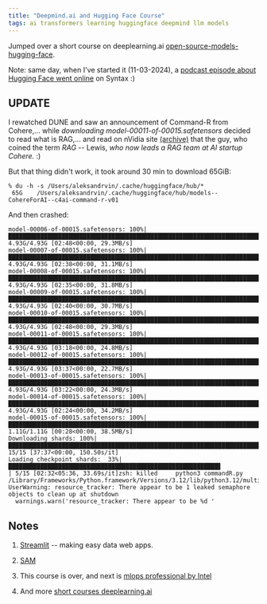 ```yaml
---
title: "Deepmind.ai and Hugging Face Course"
tags: ai transformers learning huggingface deepmind llm models
---
```


Jumped over a short course on deeplearning.ai [open-source-models-hugging-face](https://learn.deeplearning.ai/courses/open-source-models-hugging-face).

Note: same day, when I've started it (11-03-2024), a [podcast episode about Hugging Face went online](https://syntax.fm/show/740/local-ai-models-in-javascript-machine-learning-deep-dive-with-xenova) on Syntax :)

## UPDATE

I rewatched DUNE and saw an announcement of Command-R from Cohere,... while *downloading model-00011-of-00015.safetensors* decided to
read what is RAG,... and read on nVidia site [(archive)](https://web.archive.org/web/20240303213825/https%253A//blogs.nvidia.com/blog/what-is-retrieval-augmented-generation/)
that the guy, who coined the term *RAG* -- Lewis, *who now leads a RAG team at AI startup Cohere.* :)

But that thing didn't work, it took around 30 min to download 65GiB:

```shell
% du -h -s /Users/aleksandrvin/.cache/huggingface/hub/*
 65G	/Users/aleksandrvin/.cache/huggingface/hub/models--CohereForAI--c4ai-command-r-v01
```

And then crashed:

```shell
model-00006-of-00015.safetensors: 100%|██████████████████████████████████████████████████████████████████████████████████████████████████████████████████████████████████████████████████████████████████████| 4.93G/4.93G [02:48<00:00, 29.3MB/s]
model-00007-of-00015.safetensors: 100%|██████████████████████████████████████████████████████████████████████████████████████████████████████████████████████████████████████████████████████████████████████| 4.93G/4.93G [02:38<00:00, 31.1MB/s]
model-00008-of-00015.safetensors: 100%|██████████████████████████████████████████████████████████████████████████████████████████████████████████████████████████████████████████████████████████████████████| 4.93G/4.93G [02:35<00:00, 31.8MB/s]
model-00009-of-00015.safetensors: 100%|██████████████████████████████████████████████████████████████████████████████████████████████████████████████████████████████████████████████████████████████████████| 4.93G/4.93G [02:40<00:00, 30.7MB/s]
model-00010-of-00015.safetensors: 100%|██████████████████████████████████████████████████████████████████████████████████████████████████████████████████████████████████████████████████████████████████████| 4.93G/4.93G [02:48<00:00, 29.3MB/s]
model-00011-of-00015.safetensors: 100%|██████████████████████████████████████████████████████████████████████████████████████████████████████████████████████████████████████████████████████████████████████| 4.93G/4.93G [03:18<00:00, 24.8MB/s]
model-00012-of-00015.safetensors: 100%|██████████████████████████████████████████████████████████████████████████████████████████████████████████████████████████████████████████████████████████████████████| 4.93G/4.93G [03:37<00:00, 22.7MB/s]
model-00013-of-00015.safetensors: 100%|██████████████████████████████████████████████████████████████████████████████████████████████████████████████████████████████████████████████████████████████████████| 4.93G/4.93G [03:22<00:00, 24.3MB/s]
model-00014-of-00015.safetensors: 100%|██████████████████████████████████████████████████████████████████████████████████████████████████████████████████████████████████████████████████████████████████████| 4.93G/4.93G [02:24<00:00, 34.2MB/s]
model-00015-of-00015.safetensors: 100%|██████████████████████████████████████████████████████████████████████████████████████████████████████████████████████████████████████████████████████████████████████| 1.11G/1.11G [00:28<00:00, 38.5MB/s]
Downloading shards: 100%|████████████████████████████████████████████████████████████████████████████████████████████████████████████████████████████████████████████████████████████████████████████████████████| 15/15 [37:37<00:00, 150.50s/it]
Loading checkpoint shards:  33%|███████████████████████████████████████████████████████████▋                                                                                                                       | 5/15 [02:32<05:36, 33.69s/it]zsh: killed     python3 commandR.py
/Library/Frameworks/Python.framework/Versions/3.12/lib/python3.12/multiprocessing/resource_tracker.py:254: UserWarning: resource_tracker: There appear to be 1 leaked semaphore objects to clean up at shutdown
  warnings.warn('resource_tracker: There appear to be %d '
```

## Notes

1. [Streamlit](https://cheat-sheet.streamlit.app) -- making easy data web apps.

2. [SAM](https://segment-anything.com)

3. This course is over, and next is [mlops professional by Intel](https://learning.intel.com/developer/pages/133/mlops-professional)

4. And more [short courses deeplearning.ai](https://learn.deeplearning.ai)
